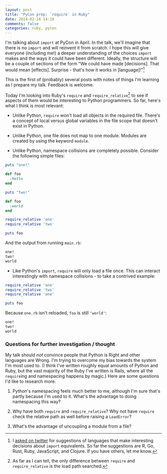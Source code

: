 ```yaml
---
layout: post
title: "PyCon prep: `require` in Ruby"
date: 2014-02-16 14:18
comments: false
categories: ruby, pycon
---
```


I'm talking about `import` at PyCon in April. In the talk, we'll imagine that there is no `import` and will reinvent it from scratch. I hope this will give everyone (including me!) a deeper understanding of the choices `import` makes and the ways it could have been different. Ideally, the structure will be a couple of sections of the form "We could have made [decisions].  That would mean [effects].  Surprise - that's how it works in [language]!"[^1]

This is the first of (probably) several posts with notes of things I'm learning as I prepare my talk.  Feedback is welcome.

Today I'm looking into Ruby's `require` and `require_relative`[^2] to see if aspects of them would be interesting to Python programmers. So far, here's what I think is most relevant:

- Unlike Python, `require` won't load all objects in the required file. There's a concept of local versus global variables in the file scope that doesn't exist in Python.

- Unlike Python, one file does not map to one module. Modules are created by using the keyword `module`.

- Unlike Python, namespace collisions are completely possible. Consider the following simple files:

``` ruby one.rb
puts "one!"

def foo
  :hello
end
```

``` ruby two.rb
puts "two!"

def foo
  :world
end
```

``` ruby main.rb
require_relative 'one'
require_relative 'two'

puts foo
```

And the output from running `main.rb`:

``` ruby output
one!
two!
world
```

- Like Python's `import`, `require` will only load a file once. This can interact interestingly with namespace collisions - to take a contrived example:
``` ruby main.rb
require_relative 'one'
require_relative 'two'
require_relative 'one'

puts foo
```

Because `one.rb` isn't reloaded, `foo` is still `'world'`:

``` ruby output
one!
two!
world
```

### Questions for further investigation / thought
My talk should *not* convince people that Python is Right and other languages are Wrong.  I'm trying to overcome my bias towards the system I'm most used to. (I think I've written roughly equal amounts of Python and Ruby, but the vast majority of the Ruby I've written is Rails, where all the `require`ing and namespacing happens by magic.) Here are some questions I'd like to research more.

1. Python's namespacing feels much better to me, although I'm sure that's partly because I'm used to it. What's the advantage to doing namespacing this way?

2. Why have both `require` and `require_relative`? Why not have `require` check the relative path as well before raising a `LoadError`?

3. What's the advantage of uncoupling a module from a file?

[^1]: I [asked on twitter](https://twitter.com/akaptur/status/433281929199095809) for suggestions of languages that make interesting decisions about `import` equivalents. So far the suggestions are R, Go, Rust, Ruby, JavaScript, and Clojure. If you have others, let me know.

[^2]: As far as I can tell, the only difference between `require` and `require_relative` is the load path searched.